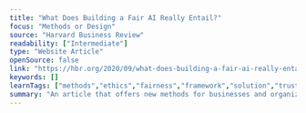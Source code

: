 ```yaml
---
title: "What Does Building a Fair AI Really Entail?"
focus: "Methods or Design"
source: "Harvard Business Review"
readability: ["Intermediate"]
type: "Website Article"
openSource: false
link: "https://hbr.org/2020/09/what-does-building-a-fair-ai-really-entail"
keywords: []
learnTags: ["methods","ethics","fairness","framework","solution","trust"]
summary: "An article that offers new methods for businesses and organizations to implement and govern fairness for AI decision-making systems.  "
---
```

